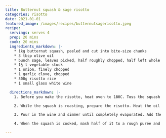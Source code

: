 ```yaml
---
title: Butternut squash & sage risotto
categories: risotto
date: 2021-01-01
featured_image: /images/recipes/butternutsagerisotto.jpeg
recipe:
  servings: serves 4
  prep: 20 mins
  cook: 20 mins
  ingredients_markdown: |-
    * 1kg butternut squash, peeled and cut into bite-size chunks
    * 3 tbsp olive oil
    * bunch sage, leaves picked, half roughly chopped, half left whole
    * 1½ l vegetable stock
    * 1 onion, finely chopped
    * 1 garlic clove, chopped 
    * 300g risotto rice
    * 1 small glass white wine

  directions_markdown: |-
    1. Before you make the risotto, heat oven to 180C. Toss the squash in 1 tbsp oil together with the chopped sage. Scatter into a shallow roasting tin and roast for 30 mins until it is brown and soft.

    2. While the squash is roasting, prepare the risotto. Heat the oil in a pan, add the onions and cook gently for 5 mins until soft but not coloured, followed by the the garlic, stirring occasionally. Stir the rice into the onions until completely coated, then stir continuously until the rice is shiny and the edges of the grain start to look transparent.

    3. Pour in the wine and simmer until completely evaporated. Add the stock, a ladleful at a time, and stirring the rice over a low heat for 25-30 mins, until the rice is cooked al dente (with a slightly firm, starchy bite in the middle). The risotto should be creamy and slightly soupy.

    4. When the squash is cooked, mash half of it to a rough purée and leave half whole. When the risotto is just done, stir through the purée, and some whole chunks of squash. Serve the risotto scattered with the remaining whole chunks of squash and the crisp sage leaves.

---
```

